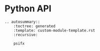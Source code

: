 # Python API 

```{eval-rst}
.. autosummary::
    :toctree: generated
    :template: custom-module-template.rst
    :recursive:

    psifx
```

